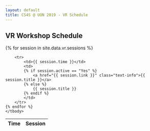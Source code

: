```yaml
---
layout: default
title: CS4S @ UON 2019 - VR Schedule
---
```


## VR Workshop Schedule

<table class="table table-striped table-bordered">
	<thead>
		<tr>
			<th>Time</th>
			<th>Session</th>
		</tr>
	</thead>
	<tbody>
	{% for session in site.data.vr.sessions %}

		<tr>
			<td>{{ session.time }}</td>
			<td>
			{% if session.active == "Yes" %}
				<a href="{{ session.link }}" class="text-info">{{ session.title }}</a>
			{% else %}
				{{ session.title }}
			{% endif %}
			</td>
		</tr>
	{% endfor %}
	</tbody>
</table>
